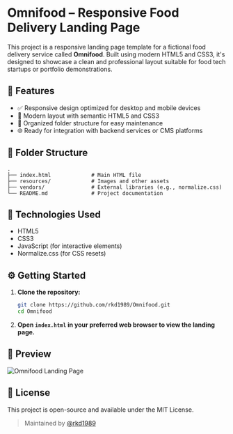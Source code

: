 # Omnifood – Responsive Food Delivery Landing Page

This project is a responsive landing page template for a fictional food delivery service called **Omnifood**. Built using modern HTML5 and CSS3, it's designed to showcase a clean and professional layout suitable for food tech startups or portfolio demonstrations.

## 🚀 Features

- ✅ Responsive design optimized for desktop and mobile devices
- 🎨 Modern layout with semantic HTML5 and CSS3
- 📁 Organized folder structure for easy maintenance
- 🌐 Ready for integration with backend services or CMS platforms

## 📁 Folder Structure

```
.
├── index.html             # Main HTML file
├── resources/             # Images and other assets
├── vendors/               # External libraries (e.g., normalize.css)
└── README.md              # Project documentation
```

## 🧰 Technologies Used

- HTML5
- CSS3
- JavaScript (for interactive elements)
- Normalize.css (for CSS resets)

## ⚙️ Getting Started

1. **Clone the repository:**
   ```bash
   git clone https://github.com/rkd1989/Omnifood.git
   cd Omnifood
   ```

2. **Open `index.html` in your preferred web browser to view the landing page.**

## 📸 Preview

![Omnifood Landing Page](resources/preview.png)

## 📄 License

This project is open-source and available under the MIT License.

> Maintained by [@rkd1989](https://github.com/rkd1989)
